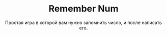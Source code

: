 <p align="center">
  <h1 align="center">Remember Num</h1>
  <p align="center">Простая игра в которой вам нужно запомнить число, и после написать его.</p>
</p>
